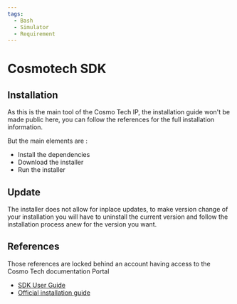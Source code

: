 ```yaml
---
tags:
  - Bash
  - Simulator
  - Requirement
---
```

# Cosmotech SDK

## Installation 

As this is the main tool of the Cosmo Tech IP, the installation guide won't be made public here, you can follow the references for the full installation information.

But the main elements are :

- Install the dependencies
- Download the installer
- Run the installer

## Update

The installer does not allow for inplace updates, to make version change of your installation you will have to uninstall the current version and follow the installation process anew for the version you want.

## References

Those references are locked behind an account having access to the Cosmo Tech documentation Portal

- [SDK User Guide](https://portal.cosmotech.com/docs//documentation/Studio_Guide_Portal/11.3/Content/WhatsNew.htm)
- [Official installation guide](https://portal.cosmotech.com/docs//documentation/Studio_Guide_Portal/11.3/Content/SDK_OK/Studio%20Installation%20Guide.htm)
